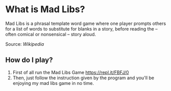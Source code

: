 # What is Mad Libs?
 
 Mad Libs is a phrasal template word game where one player prompts others for a list of words to substitute for blanks in a story, before reading the – often comical or nonsensical – story aloud.

Source: _Wikipedia_

## How do I play?

1. First of all run the Mad Libs Game <https://repl.it/FBFJ/0>
2. Then, just follow the instruction given by the program and you'll be enjoying my mad libs game in no time.


